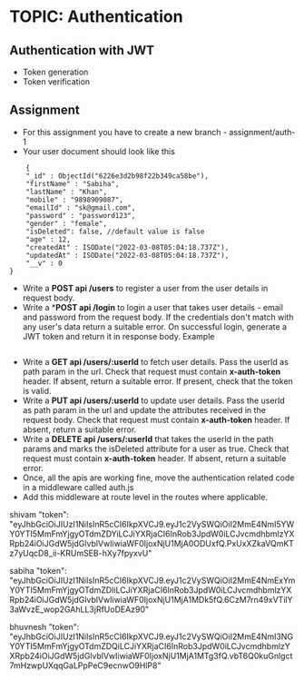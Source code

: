 # TOPIC: Authentication

## Authentication with JWT
- Token generation
- Token verification

## Assignment
- For this assignment you have to create a new branch - assignment/auth-1
- Your user document should look like this
```
 	{
    "_id" : ObjectId("6226e3d2b98f22b349ca58be"),
    "firstName" : "Sabiha",
    "lastName" : "Khan",
    "mobile" : "9898909087",
    "emailId" : "sk@gmail.com",
    "password" : "password123",
    "gender" : "female",
	"isDeleted": false, //default value is false 
    "age" : 12,
    "createdAt" : ISODate("2022-03-08T05:04:18.737Z"),
    "updatedAt" : ISODate("2022-03-08T05:04:18.737Z"),
    "__v" : 0
}
```


- Write a **POST api /users** to register a user from the user details in request body. 
- Write a ***POST api /login** to login a user that takes user details - email and password from the request body. If the credentials don't match with any user's data return a suitable error.
On successful login, generate a JWT token and return it in response body. Example 
```
```
- Write a **GET api /users/:userId** to fetch user details. Pass the userId as path param in the url. Check that request must contain **x-auth-token** header. If absent, return a suitable error.
If present, check that the token is valid.
- Write a **PUT api /users/:userId** to update user details. Pass the userId as path param in the url and update the attributes received in the request body. Check that request must contain **x-auth-token** header. If absent, return a suitable error.
- Write a **DELETE api /users/:userId** that takes the userId in the path params and marks the isDeleted attribute for a user as true. Check that request must contain **x-auth-token** header. If absent, return a suitable error.
- Once, all the apis are working fine, move the authentication related code in a middleware called auth.js
- Add this middleware at route level in the routes where applicable.


shivam "token": "eyJhbGciOiJIUzI1NiIsInR5cCI6IkpXVCJ9.eyJ1c2VySWQiOiI2MmE4NmI5YWY0YTI5MmFmYjgyOTdmZDYiLCJiYXRjaCI6InRob3JpdW0iLCJvcmdhbmlzYXRpb24iOiJGdW5jdGlvblVwIiwiaWF0IjoxNjU1MjA0ODUxfQ.PxUxXZkaVQmKTz7yUqcD8_ii-KRUmSEB-hXy7fpyxvU"

sabiha  "token": "eyJhbGciOiJIUzI1NiIsInR5cCI6IkpXVCJ9.eyJ1c2VySWQiOiI2MmE4NmExYmY0YTI5MmFmYjgyOTdmZDIiLCJiYXRjaCI6InRob3JpdW0iLCJvcmdhbmlzYXRpb24iOiJGdW5jdGlvblVwIiwiaWF0IjoxNjU1MjA1MDk5fQ.6CzM7rn49xVTilY3aWvzE_wop2GAhLL3jRfUoDEAz90"

bhuvnesh "token": "eyJhbGciOiJIUzI1NiIsInR5cCI6IkpXVCJ9.eyJ1c2VySWQiOiI2MmE4NmI3NGY0YTI5MmFmYjgyOTdmZDQiLCJiYXRjaCI6InRob3JpdW0iLCJvcmdhbmlzYXRpb24iOiJGdW5jdGlvblVwIiwiaWF0IjoxNjU1MjA1MTg3fQ.vbT6Q0kuGnlgct7mHzwpUXqqGaLPpPeC9ecnwO9HlP8"
 




